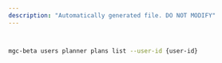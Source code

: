 ```yaml
---
description: "Automatically generated file. DO NOT MODIFY"
---
```


```bash


mgc-beta users planner plans list --user-id {user-id}

```